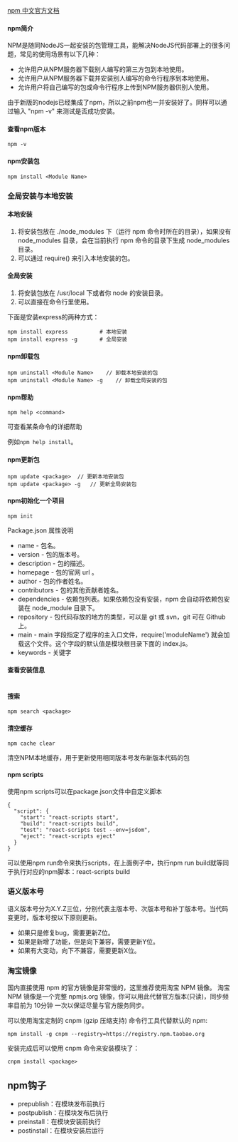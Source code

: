 [npm 中文官方文档](https://www.npmjs.cn/)

#### npm简介
NPM是随同NodeJS一起安装的包管理工具，能解决NodeJS代码部署上的很多问题，常见的使用场景有以下几种：

+ 允许用户从NPM服务器下载别人编写的第三方包到本地使用。
+ 允许用户从NPM服务器下载并安装别人编写的命令行程序到本地使用。
+ 允许用户将自己编写的包或命令行程序上传到NPM服务器供别人使用。

由于新版的nodejs已经集成了npm，所以之前npm也一并安装好了。同样可以通过输入 "npm -v" 来测试是否成功安装。



#### 查看npm版本
<pre><code>npm -v</code></pre>

#### npm安装包
<pre><code>npm install &lt;Module Name&gt;</code></pre>

### 全局安装与本地安装
#### 本地安装
1. 将安装包放在 ./node_modules 下（运行 npm 命令时所在的目录），如果没有 node_modules 目录，会在当前执行 npm 命令的目录下生成 node_modules 目录。
2. 可以通过 require() 来引入本地安装的包。
#### 全局安装
1. 将安装包放在 /usr/local 下或者你 node 的安装目录。
2. 可以直接在命令行里使用。

下面是安装express的两种方式：
<pre><code>npm install express          # 本地安装
npm install express -g       # 全局安装</code></pre>

#### npm卸载包
<pre><code>npm uninstall &lt;Module Name&gt;    // 卸载本地安装的包
npm uninstall &lt;Module Name&gt; -g    // 卸载全局安装的包
</code></pre>

#### npm帮助
<pre><code>npm help &lt;command&gt;</code></pre>
可查看某条命令的详细帮助

例如`npm help install`。

#### npm更新包
<pre><code>npm update &lt;package&gt;  // 更新本地安装包
npm update &lt;package&gt; -g   // 更新全局安装包</code></pre>

#### npm初始化一个项目
<pre><code>npm init</code></pre>

Package.json 属性说明
+ name - 包名。
+ version - 包的版本号。
+ description - 包的描述。
+ homepage - 包的官网 url 。
+ author - 包的作者姓名。
+ contributors - 包的其他贡献者姓名。
+ dependencies - 依赖包列表。如果依赖包没有安装，npm 会自动将依赖包安装在 node_module 目录下。
+ repository - 包代码存放的地方的类型，可以是 git 或 svn，git 可在 Github 上。
+ main - main 字段指定了程序的主入口文件，require('moduleName') 就会加载这个文件。这个字段的默认值是模块根目录下面的 index.js。
+ keywords - 关键字

#### 查看安装信息
<pre><code></code></pre>

#### 搜索
<pre><code>npm search &lt;package&gt;</code></pre>

#### 清空缓存
<pre><code>npm cache clear</code></pre>
清空NPM本地缓存，用于更新使用相同版本号发布新版本代码的包

#### npm scripts
使用npm scripts可以在package.json文件中自定义脚本
<pre><code>{
  "script": {
    "start": "react-scripts start",
    "build": "react-scripts build",
    "test": "react-scripts test --env=jsdom",
    "eject": "react-scripts eject"
  }
}</code></pre>
可以使用npm run命令来执行scripts，在上面例子中，执行npm run build就等同于执行对应的npm脚本：react-scripts build

### 语义版本号
语义版本号分为X.Y.Z三位，分别代表主版本号、次版本号和补丁版本号。当代码变更时，版本号按以下原则更新。
+ 如果只是修复bug，需要更新Z位。
+ 如果是新增了功能，但是向下兼容，需要更新Y位。
+ 如果有大变动，向下不兼容，需要更新X位。

### 淘宝镜像
国内直接使用 npm 的官方镜像是非常慢的，这里推荐使用淘宝 NPM 镜像。
淘宝 NPM 镜像是一个完整 npmjs.org 镜像，你可以用此代替官方版本(只读)，同步频率目前为 10分钟 一次以保证尽量与官方服务同步。

可以使用淘宝定制的 cnpm (gzip 压缩支持) 命令行工具代替默认的 npm:
<pre><code>npm install -g cnpm --registry=https://registry.npm.taobao.org</code></pre>
安装完成后可以使用 cnpm 命令来安装模块了：
<pre><code>cnpm install &lt;package&gt;</code></pre>

## npm钩子
+ prepublish：在模块发布前执行
+ postpublish：在模块发布后执行
+ preinstall：在模块安装前执行
+ postinstall：在模块安装后运行


